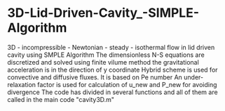# 3D-Lid-Driven-Cavity_-SIMPLE-Algorithm
3D - incompressible - Newtonian - steady - isothermal flow in lid driven cavity using SMPLE Algorithm
The dimensionless N-S equations are discretized and solved using finite vilume method
the gravitational acceleration is in the direction of y coordinate
Hybrid  scheme is used for convective and diffusive fluxes. It is based on Pe number
An under-relaxation factor is used for calculation of u_new and P_new for avoiding divergence
The code has divided in several functions and all of them are called in the main code "cavity3D.m"
